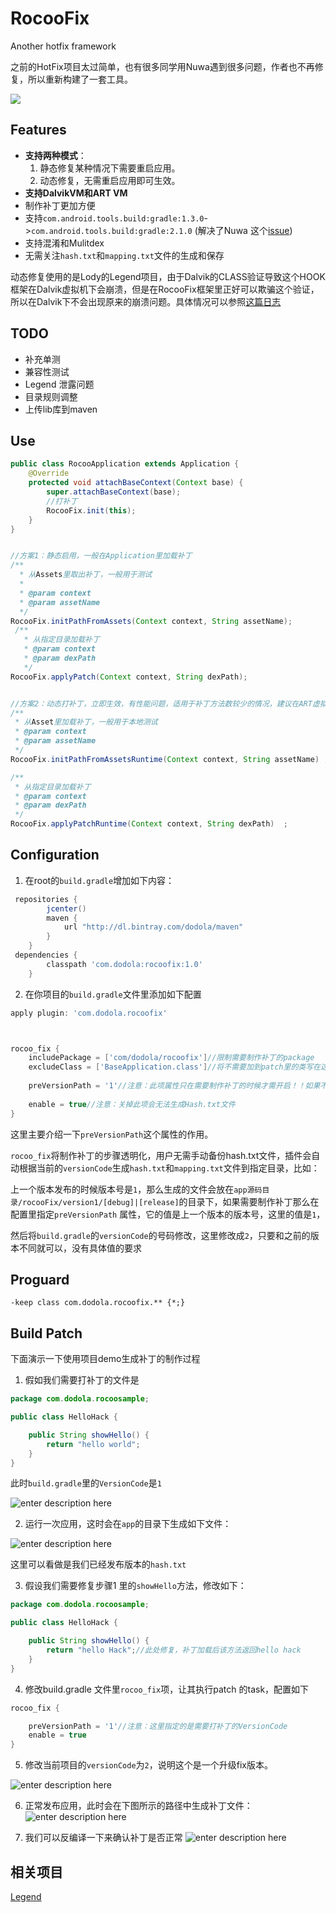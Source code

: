 # RocooFix

Another hotfix framework

之前的HotFix项目太过简单，也有很多同学用Nuwa遇到很多问题，作者也不再修复，所以重新构建了一套工具。

![](images/device-2016-05-28-010835.png)



## Features
* **支持两种模式**：
    1. 静态修复某种情况下需要重启应用。
    2. 动态修复，无需重启应用即可生效。
* **支持DalvikVM和ART VM**
* 制作补丁更加方便
* 支持`com.android.tools.build:gradle:1.3.0`->`com.android.tools.build:gradle:2.1.0` (解决了Nuwa 这个[issue][1])
* 支持混淆和Mulitdex
* 无需关注`hash.txt`和`mapping.txt`文件的生成和保存

动态修复使用的是Lody的Legend项目，由于Dalvik的CLASS验证导致这个HOOK框架在Dalvik虚拟机下会崩溃，但是在RocooFix框架里正好可以欺骗这个验证，所以在Dalvik下不会出现原来的崩溃问题。具体情况可以参照[这篇日志](http://dodola.github.io/2016/05/02/legend_crash/)

## TODO
* 补充单测
* 兼容性测试
* Legend 泄露问题
* 目录规则调整
* 上传lib库到maven

## Use
```java
public class RocooApplication extends Application {
    @Override
    protected void attachBaseContext(Context base) {
        super.attachBaseContext(base);
        //打补丁
        RocooFix.init(this);
    }
}


//方案1：静态启用，一般在Application里加载补丁
/**
  * 从Assets里取出补丁，一般用于测试
  *
  * @param context
  * @param assetName
  */
RocooFix.initPathFromAssets(Context context, String assetName);
 /**
   * 从指定目录加载补丁
   * @param context
   * @param dexPath
   */
RocooFix.applyPatch(Context context, String dexPath);


//方案2：动态打补丁，立即生效，有性能问题，适用于补丁方法数较少的情况，建议在ART虚拟机里启用该模式
/**
 * 从Asset里加载补丁，一般用于本地测试
 * @param context
 * @param assetName
 */
RocooFix.initPathFromAssetsRuntime(Context context, String assetName) ;

/**
 * 从指定目录加载补丁
 * @param context
 * @param dexPath
 */ 
RocooFix.applyPatchRuntime(Context context, String dexPath)  ;
```

## Configuration

1. 在root的`build.gradle`增加如下内容：
```groovy
 repositories {
        jcenter()
        maven {
            url "http://dl.bintray.com/dodola/maven"
        }
    }
 dependencies {
        classpath 'com.dodola:rocoofix:1.0'
    }
```

2. 在你项目的`build.gradle`文件里添加如下配置

```groovy
apply plugin: 'com.dodola.rocoofix'



rocoo_fix {
    includePackage = ['com/dodola/rocoofix']//限制需要制作补丁的package
    excludeClass = ['BaseApplication.class']//将不需要加到patch里的类写在这里
    
    preVersionPath = '1'//注意：此项属性只在需要制作补丁的时候才需开启！！如果不需要制作补丁则需要去掉此项
    
    enable = true//注意：关掉此项会无法生成Hash.txt文件
}
```

这里主要介绍一下`preVersionPath`这个属性的作用。

`rocoo_fix`将制作补丁的步骤透明化，用户无需手动备份hash.txt文件，插件会自动根据当前的`versionCode`生成`hash.txt`和`mapping.txt`文件到指定目录，比如：

上一个版本发布的时候版本号是`1`，那么生成的文件会放在`app源码目录/rocooFix/version1/[debug]|[release]`的目录下，如果需要制作补丁那么在配置里指定`preVersionPath` 属性，它的值是上一个版本的版本号，这里的值是`1`，

然后将`build.gradle`的`versionCode`的号码修改，这里修改成`2`，只要和之前的版本不同就可以，没有具体值的要求


## Proguard

```
-keep class com.dodola.rocoofix.** {*;}
```

## Build Patch

下面演示一下使用项目demo生成补丁的制作过程

1. 假如我们需要打补丁的文件是

```java
package com.dodola.rocoosample;

public class HelloHack {

    public String showHello() {
        return "hello world";
    }
}

```

此时`build.gradle`里的`VersionCode`是`1`

![enter description here][2]


2. 运行一次应用，这时会在`app`的目录下生成如下文件：

![enter description here][3]

这里可以看做是我们已经发布版本的`hash.txt`


3. 假设我们需要修复步骤1 里的`showHello`方法，修改如下：

```java
package com.dodola.rocoosample;

public class HelloHack {

    public String showHello() {
        return "hello Hack";//此处修复，补丁加载后该方法返回hello hack
    }
}

```

4. 修改build.gradle 文件里`rocoo_fix`项，让其执行patch 的task，配置如下

```gradle
rocoo_fix {

    preVersionPath = '1'//注意：这里指定的是需要打补丁的VersionCode
    enable = true
}

```

5. 修改当前项目的`versionCode`为`2`，说明这个是一个升级fix版本。

![enter description here][4]

6. 正常发布应用，此时会在下图所示的路径中生成补丁文件：
![enter description here][5]


7. 我们可以反编译一下来确认补丁是否正常
![enter description here][6]

  
## 相关项目
[Legend](https://github.com/asLody/legend)


  [1]: https://github.com/jasonross/Nuwa/issues/65
  [2]: ./images/1464264036709.jpg "1464264036709.jpg"
  [3]: ./images/1464264178068.jpg "1464264178068.jpg"
  [4]: ./images/1464264514735.jpg "1464264514735.jpg"
  [5]: ./images/1464264669463.jpg "1464264669463.jpg"
  [6]: ./images/1464264736467.jpg "1464264736467.jpg"
